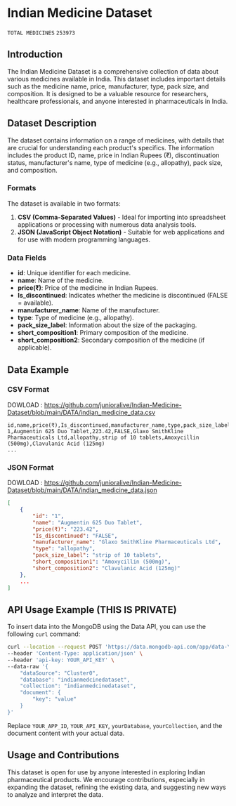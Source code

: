# Indian Medicine Dataset

`TOTAL MEDICINES` `253973`

## Introduction
The Indian Medicine Dataset is a comprehensive collection of data about various medicines available in India. This dataset includes important details such as the medicine name, price, manufacturer, type, pack size, and composition. It is designed to be a valuable resource for researchers, healthcare professionals, and anyone interested in pharmaceuticals in India.

## Dataset Description
The dataset contains information on a range of medicines, with details that are crucial for understanding each product's specifics. The information includes the product ID, name, price in Indian Rupees (₹), discontinuation status, manufacturer's name, type of medicine (e.g., allopathy), pack size, and composition.

### Formats
The dataset is available in two formats:
1. **CSV (Comma-Separated Values)** - Ideal for importing into spreadsheet applications or processing with numerous data analysis tools.
2. **JSON (JavaScript Object Notation)** - Suitable for web applications and for use with modern programming languages.

### Data Fields
- **id**: Unique identifier for each medicine.
- **name**: Name of the medicine.
- **price(₹)**: Price of the medicine in Indian Rupees.
- **Is_discontinued**: Indicates whether the medicine is discontinued (FALSE = available).
- **manufacturer_name**: Name of the manufacturer.
- **type**: Type of medicine (e.g., allopathy).
- **pack_size_label**: Information about the size of the packaging.
- **short_composition1**: Primary composition of the medicine.
- **short_composition2**: Secondary composition of the medicine (if applicable).

## Data Example

### CSV Format

DOWLOAD : https://github.com/junioralive/Indian-Medicine-Dataset/blob/main/DATA/indian_medicine_data.csv

```
id,name,price(₹),Is_discontinued,manufacturer_name,type,pack_size_label,short_composition1,short_composition2
1,Augmentin 625 Duo Tablet,223.42,FALSE,Glaxo SmithKline Pharmaceuticals Ltd,allopathy,strip of 10 tablets,Amoxycillin (500mg),Clavulanic Acid (125mg)
...
```

### JSON Format

DOWLOAD : https://github.com/junioralive/Indian-Medicine-Dataset/blob/main/DATA/indian_medicine_data.json

```json
[
    {
        "id": "1",
        "name": "Augmentin 625 Duo Tablet",
        "price(₹)": "223.42",
        "Is_discontinued": "FALSE",
        "manufacturer_name": "Glaxo SmithKline Pharmaceuticals Ltd",
        "type": "allopathy",
        "pack_size_label": "strip of 10 tablets",
        "short_composition1": "Amoxycillin (500mg)",
        "short_composition2": "Clavulanic Acid (125mg)"
    },
    ...
]
```

## API Usage Example (THIS IS PRIVATE)
To insert data into the MongoDB using the Data API, you can use the following `curl` command:

```bash
curl --location --request POST 'https://data.mongodb-api.com/app/data-YOUR_APP_ID/endpoint/data/v1/action/insertOne' \
--header 'Content-Type: application/json' \
--header 'api-key: YOUR_API_KEY' \
--data-raw '{ 
    "dataSource": "Cluster0", 
    "database": "indianmedcinedataset", 
    "collection": "indianmedcinedataset", 
    "document": { 
        "key": "value" 
    } 
}'
```

Replace `YOUR_APP_ID`, `YOUR_API_KEY`, `yourDatabase`, `yourCollection`, and the document content with your actual data.

## Usage and Contributions
This dataset is open for use by anyone interested in exploring Indian pharmaceutical products. We encourage contributions, especially in expanding the dataset, refining the existing data, and suggesting new ways to analyze and interpret the data.
